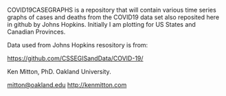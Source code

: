 COVID19CASEGRAPHS is a repository that will contain various time series graphs of cases and deaths
from the COVID19 data set also reposited here in github by Johns Hopkins.
Initially I am plotting for US States and Canadian Provinces.

Data used from Johns Hopkins resository is from:

https://github.com/CSSEGISandData/COVID-19/

Ken Mitton, PhD. Oakland University.

mitton@oakland.edu
http://kenmitton.com
